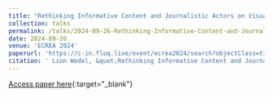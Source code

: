 ```yaml
---
title: "Rethinking Informative Content and Journalistic Actors on Visual Platforms: An Audience Perspective"
collection: talks
permalink: /talks/2024-09-26-Rethinking-Informative-Content-and-Journalistic-Actors-on-Visual-Platforms-An-Audience-Perspective
date: 2024-09-26
venue: 'ECREA 2024'
paperurl: 'https://c-in.floq.live/event/ecrea2024/search?objectClass=timeslot&objectId=6655830ac063c3726cdac460&type=detail'
citation: ' Lion Wedel, &quot;Rethinking Informative Content and Journalistic Actors on Visual Platforms: An Audience Perspective.&quot; ECREA 2024, 1900.'
---
```

[Access paper here](https://c-in.floq.live/event/ecrea2024/search?objectClass=timeslot&objectId=6655830ac063c3726cdac460&type=detail){:target="_blank"}
